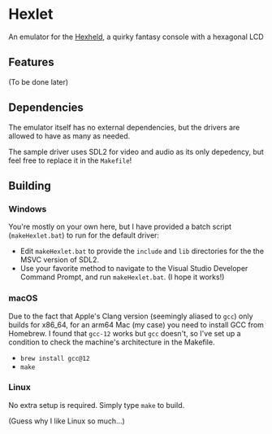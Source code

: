 # Hexlet

An emulator for the [Hexheld](https://github.com/Hexheld), a quirky fantasy console with a hexagonal LCD

## Features
(To be done later)

## Dependencies
The emulator itself has no external dependencies, but the drivers are allowed to have as many as needed.

The sample driver uses SDL2 for video and audio as its only depedency, but feel free to replace it in the `Makefile`!

## Building

### Windows
You're mostly on your own here, but I have provided a batch script (`makeHexlet.bat`) to run for the default driver:
- Edit `makeHexlet.bat` to provide the `include` and `lib` directories for the the MSVC version of SDL2.
- Use your favorite method to navigate to the Visual Studio Developer Command Prompt, and run `makeHexlet.bat`. (I hope it works!)

### macOS
Due to the fact that Apple's Clang version (seemingly aliased to `gcc`) only builds for x86_64, 
for an arm64 Mac (my case) you need to install GCC from Homebrew. I found that `gcc-12` works but `gcc` doesn't, so
I've set up a condition to check the machine's architecture in the Makefile.

- `brew install gcc@12`
- `make`

### Linux
No extra setup is required. Simply type `make` to build.

(Guess why I like Linux so much...)
